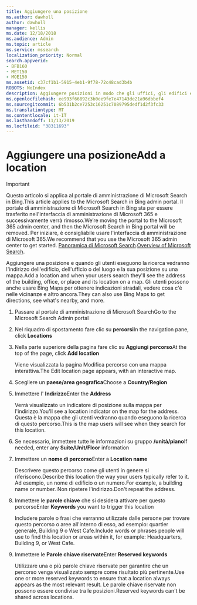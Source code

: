 ```yaml
---
title: Aggiungere una posizione
ms.author: dawholl
author: dawholl
manager: kellis
ms.date: 12/18/2018
ms.audience: Admin
ms.topic: article
ms.service: mssearch
localization_priority: Normal
search.appverid:
- BFB160
- MET150
- MOE150
ms.assetid: c37cf1b1-5915-4eb1-9f78-72c48cad3b4b
ROBOTS: NoIndex
description: Aggiungere posizioni in modo che gli uffici, gli edifici e altre aree di lavoro dell'organizzazione vengano visualizzati nei risultati dei lavori di ricerca di Microsoft
ms.openlocfilehash: ee993f66892c3b0ee9fe7e47143de21a96dbbef4
ms.sourcegitcommit: 6b531b2ce7253c16251c7089795dedf1d2f3fc33
ms.translationtype: MT
ms.contentlocale: it-IT
ms.lasthandoff: 11/13/2019
ms.locfileid: "38311693"
---
```

# <a name="add-a-location"></a><span data-ttu-id="6ba82-103">Aggiungere una posizione</span><span class="sxs-lookup"><span data-stu-id="6ba82-103">Add a location</span></span>

> [!IMPORTANT]
> <span data-ttu-id="6ba82-104">Questo articolo si applica al portale di amministrazione di Microsoft Search in Bing.</span><span class="sxs-lookup"><span data-stu-id="6ba82-104">This article applies to the Microsoft Search in Bing admin portal.</span></span> <span data-ttu-id="6ba82-105">Il portale di amministrazione di Microsoft Search in Bing sta per essere trasferito nell'interfaccia di amministrazione di Microsoft 365 e successivamente verrà rimosso.</span><span class="sxs-lookup"><span data-stu-id="6ba82-105">We’re moving the portal to the Microsoft 365 admin center, and then the Microsoft Search in Bing portal will be removed.</span></span> <span data-ttu-id="6ba82-106">Per iniziare, è consigliabile usare l'interfaccia di amministrazione di Microsoft 365.</span><span class="sxs-lookup"><span data-stu-id="6ba82-106">We recommend that you use the Microsoft 365 admin center to get started.</span></span> <span data-ttu-id="6ba82-107">[Panoramica di Microsoft Search](overview-microsoft-search.md).</span><span class="sxs-lookup"><span data-stu-id="6ba82-107">[Overview of Microsoft Search](overview-microsoft-search.md).</span></span>
    
<span data-ttu-id="6ba82-108">Aggiungere una posizione e quando gli utenti eseguono la ricerca vedranno l'indirizzo dell'edificio, dell'ufficio o del luogo e la sua posizione su una mappa.</span><span class="sxs-lookup"><span data-stu-id="6ba82-108">Add a location and when your users search they'll see the address of the building, office, or place and its location on a map.</span></span> <span data-ttu-id="6ba82-109">Gli utenti possono anche usare Bing Maps per ottenere indicazioni stradali, vedere cosa c'è nelle vicinanze e altro ancora.</span><span class="sxs-lookup"><span data-stu-id="6ba82-109">They can also use Bing Maps to get directions, see what's nearby, and more.</span></span>
  
1. <span data-ttu-id="6ba82-110">Passare al portale di amministrazione di Microsoft Search</span><span class="sxs-lookup"><span data-stu-id="6ba82-110">Go to the Microsoft Search Admin portal</span></span>
    
2. <span data-ttu-id="6ba82-111">Nel riquadro di spostamento fare clic su **percorsi**</span><span class="sxs-lookup"><span data-stu-id="6ba82-111">In the navigation pane, click **Locations**</span></span>
    
3. <span data-ttu-id="6ba82-112">Nella parte superiore della pagina fare clic su **Aggiungi percorso**</span><span class="sxs-lookup"><span data-stu-id="6ba82-112">At the top of the page, click **Add location**</span></span>
    
    <span data-ttu-id="6ba82-113">Viene visualizzata la pagina Modifica percorso con una mappa interattiva.</span><span class="sxs-lookup"><span data-stu-id="6ba82-113">The Edit location page appears, with an interactive map.</span></span>
    
4. <span data-ttu-id="6ba82-114">Scegliere un **paese/area geografica**</span><span class="sxs-lookup"><span data-stu-id="6ba82-114">Choose a **Country/Region**</span></span>
    
5. <span data-ttu-id="6ba82-115">Immettere l' **Indirizzo**</span><span class="sxs-lookup"><span data-stu-id="6ba82-115">Enter the **Address**</span></span>
    
    <span data-ttu-id="6ba82-116">Verrà visualizzato un indicatore di posizione sulla mappa per l'indirizzo.</span><span class="sxs-lookup"><span data-stu-id="6ba82-116">You'll see a location indicator on the map for the address.</span></span> <span data-ttu-id="6ba82-117">Questa è la mappa che gli utenti vedranno quando eseguono la ricerca di questo percorso.</span><span class="sxs-lookup"><span data-stu-id="6ba82-117">This is the map users will see when they search for this location.</span></span>
    
6. <span data-ttu-id="6ba82-118">Se necessario, immettere tutte le informazioni su gruppo **/unità/piano**</span><span class="sxs-lookup"><span data-stu-id="6ba82-118">If needed, enter any **Suite/Unit/Floor** information</span></span> 
    
7. <span data-ttu-id="6ba82-119">Immettere un **nome di percorso**</span><span class="sxs-lookup"><span data-stu-id="6ba82-119">Enter a **Location name**</span></span>
    
    <span data-ttu-id="6ba82-120">Descrivere questo percorso come gli utenti in genere si riferiscono.</span><span class="sxs-lookup"><span data-stu-id="6ba82-120">Describe this location the way your users typically refer to it.</span></span> <span data-ttu-id="6ba82-121">Ad esempio, un nome di edificio o un numero.</span><span class="sxs-lookup"><span data-stu-id="6ba82-121">For example, a building name or number.</span></span> <span data-ttu-id="6ba82-122">Non ripetere l'indirizzo.</span><span class="sxs-lookup"><span data-stu-id="6ba82-122">Don't repeat the address.</span></span>
    
8. <span data-ttu-id="6ba82-123">Immettere le **parole chiave** che si desidera attivare per questo percorso</span><span class="sxs-lookup"><span data-stu-id="6ba82-123">Enter **Keywords** you want to trigger this location</span></span> 
    
    <span data-ttu-id="6ba82-124">Includere parole o frasi che verranno utilizzate dalle persone per trovare questo percorso o aree all'interno di esso, ad esempio: quartier generale, Building 9 o West Cafe.</span><span class="sxs-lookup"><span data-stu-id="6ba82-124">Include words or phrases people will use to find this location or areas within it, for example: Headquarters, Building 9, or West Cafe.</span></span>
    
9. <span data-ttu-id="6ba82-125">Immettere le **Parole chiave riservate**</span><span class="sxs-lookup"><span data-stu-id="6ba82-125">Enter **Reserved keywords**</span></span>
    
    <span data-ttu-id="6ba82-126">Utilizzare una o più parole chiave riservate per garantire che un percorso venga visualizzato sempre come risultato più pertinente.</span><span class="sxs-lookup"><span data-stu-id="6ba82-126">Use one or more reserved keywords to ensure that a location always appears as the most relevant result.</span></span> <span data-ttu-id="6ba82-127">Le parole chiave riservate non possono essere condivise tra le posizioni.</span><span class="sxs-lookup"><span data-stu-id="6ba82-127">Reserved keywords can't be shared across locations.</span></span>

  

